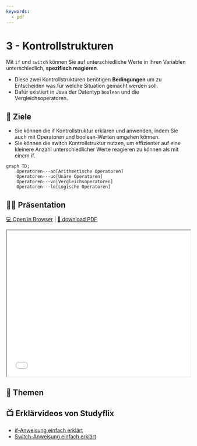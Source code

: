 ```yaml
---
keywords:
  - pdf
---
```

# 3 - Kontrollstrukturen

Mit `if` und `switch` können Sie auf unterschiedliche Werte in Ihren Variablen
unterschiedlich, **spezifisch reagieren**.

- Diese zwei Kontrollstrukturen benötigen **Bedingungen** um zu Entscheiden was
  für welche Situation gemacht werden soll.
- Dafür existiert in Java der Datentyp `boolean` und die Vergleichsoperatoren.

## :dart: Ziele

- Sie können die if Kontrollstruktur erklären und anwenden, indem Sie auch mit
  Operatoren und boolean-Werten umgehen können.
- Sie können die switch Kontrollstruktur nutzen, um effizienter auf eine
  kleinere Anzahl unterschiedlicher Werte reagieren zu können als mit einem if.


```mermaid
graph TD;
    Operatoren---ao[Arithmetische Operatoren]
    Operatoren---uo[Unäre Operatoren]
    Operatoren---vo[Vergleichsoperatoren]
    Operatoren---lo[Logische Operatoren]
```

## :teacher: Präsentation

[:computer: Open in Browser](pathname:///slides/operatoren) |
[:floppy_disk: download PDF](pathname:///slides/operatoren.pdf)

<iframe src="/bbzbl-modul-319/slides/operatoren" width="100%" height="400px"></iframe>

## :open_book: Themen

<DocCardList className="pdf-exclude"/>

## :tv: Erklärvideos von Studyflix

- [if-Anweisung einfach erklärt](https://studyflix.de/informatik/if-anweisung-220)
- [Switch-Anweisung einfach erklärt](https://studyflix.de/informatik/switch-case-java-1804)
